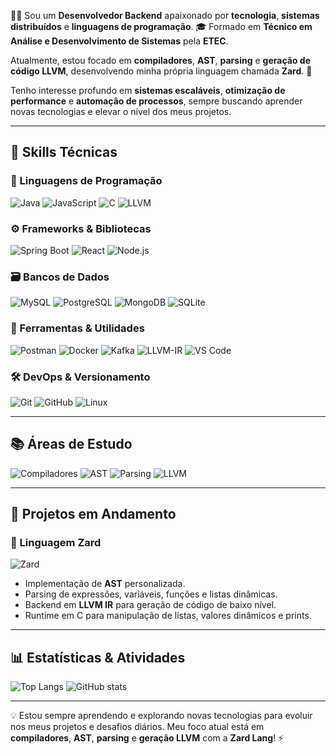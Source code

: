 👨‍💻 Sou um **Desenvolvedor Backend** apaixonado por **tecnologia**, **sistemas distribuídos** e **linguagens de programação**.
🎓 Formado em **Técnico em Análise e Desenvolvimento de Sistemas** pela **ETEC**.

Atualmente, estou focado em **compiladores**, **AST**, **parsing** e **geração de código LLVM**, desenvolvendo minha própria linguagem chamada **Zard**. 🚀

Tenho interesse profundo em **sistemas escaláveis**, **otimização de performance** e **automação de processos**, sempre buscando aprender novas tecnologias e elevar o nível dos meus projetos.

---

## 🚀 Skills Técnicas

### 🧠 Linguagens de Programação

![Java](https://img.shields.io/badge/-Java-007396?style=for-the-badge\&logo=Java\&logoColor=white)
![JavaScript](https://img.shields.io/badge/-JavaScript-F7DF1E?style=for-the-badge\&logo=javascript\&logoColor=black)
![C](https://img.shields.io/badge/-C-00599C?style=for-the-badge\&logo=c\&logoColor=white)
![LLVM](https://img.shields.io/badge/-LLVM-262D3A?style=for-the-badge\&logo=llvm\&logoColor=white)

### ⚙️ Frameworks & Bibliotecas

![Spring Boot](https://img.shields.io/badge/-Spring%20Boot-6DB33F?style=for-the-badge\&logo=spring\&logoColor=white)
![React](https://img.shields.io/badge/-React-61DAFB?style=for-the-badge\&logo=react\&logoColor=black)
![Node.js](https://img.shields.io/badge/-Node.js-339933?style=for-the-badge\&logo=node.js\&logoColor=white)


### 🗃️ Bancos de Dados

![MySQL](https://img.shields.io/badge/-MySQL-4479A1?style=for-the-badge\&logo=mysql\&logoColor=white)
![PostgreSQL](https://img.shields.io/badge/-PostgreSQL-336791?style=for-the-badge\&logo=postgresql\&logoColor=white)
![MongoDB](https://img.shields.io/badge/-MongoDB-47A248?style=for-the-badge\&logo=mongodb\&logoColor=white)
![SQLite](https://img.shields.io/badge/-SQLite-003B57?style=for-the-badge\&logo=sqlite\&logoColor=white)

### 🔧 Ferramentas & Utilidades

![Postman](https://img.shields.io/badge/-Postman-FF6C37?style=for-the-badge\&logo=postman\&logoColor=white)
![Docker](https://img.shields.io/badge/-Docker-2496ED?style=for-the-badge\&logo=docker\&logoColor=white)
![Kafka](https://img.shields.io/badge/-Kafka-231F20?style=for-the-badge\&logo=apache-kafka\&logoColor=white)
![LLVM-IR](https://img.shields.io/badge/-LLVM--IR-555555?style=for-the-badge\&logo=llvm\&logoColor=white)
![VS Code](https://img.shields.io/badge/-VS%20Code-007ACC?style=for-the-badge\&logo=visual-studio-code\&logoColor=white)

### 🛠️ DevOps & Versionamento

![Git](https://img.shields.io/badge/-Git-F05032?style=for-the-badge\&logo=git\&logoColor=white)
![GitHub](https://img.shields.io/badge/-GitHub-181717?style=for-the-badge\&logo=github\&logoColor=white)
![Linux](https://img.shields.io/badge/-Linux-FCC624?style=for-the-badge\&logo=linux\&logoColor=black)

---

## 📚 Áreas de Estudo

![Compiladores](https://img.shields.io/badge/-Compiladores-800080?style=for-the-badge\&logo=googlescholar\&logoColor=white)
![AST](https://img.shields.io/badge/-AST-FF8C00?style=for-the-badge\&logo=codefactor\&logoColor=white)
![Parsing](https://img.shields.io/badge/-Parsing-4682B4?style=for-the-badge\&logo=hackaday\&logoColor=white)
![LLVM](https://img.shields.io/badge/-LLVM%20Backend-444444?style=for-the-badge\&logo=llvm\&logoColor=white)

---

## 🚧 Projetos em Andamento

### 🔹 Linguagem **Zard**

![Zard](https://img.shields.io/badge/-Zard%20Lang-FF4500?style=for-the-badge\&logo=fire\&logoColor=white)

* Implementação de **AST** personalizada.
* Parsing de expressões, variáveis, funções e listas dinâmicas.
* Backend em **LLVM IR** para geração de código de baixo nível.
* Runtime em C para manipulação de listas, valores dinâmicos e prints.

---

## 📊 Estatísticas & Atividades

![Top Langs](https://github-readme-stats.vercel.app/api/top-langs/?username=Halleey\&layout=compact\&theme=default)
![GitHub stats](https://github-readme-stats.vercel.app/api?username=Halleey\&show_icons=true\&theme=default)

---

💡 Estou sempre aprendendo e explorando novas tecnologias para evoluir nos meus projetos e desafios diários. Meu foco atual está em **compiladores**, **AST**, **parsing** e **geração LLVM** com a **Zard Lang**! ⚡
